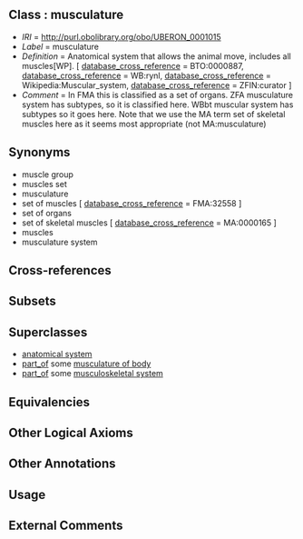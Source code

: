 
## Class : musculature

 * *IRI* = http://purl.obolibrary.org/obo/UBERON_0001015
 * *Label* = musculature
 * *Definition* = Anatomical system that allows the animal move, includes all muscles[WP]. [ [database_cross_reference](../../ef/oboInOwl#hasDbXref.md) = BTO:0000887, [database_cross_reference](../../ef/oboInOwl#hasDbXref.md) = WB:rynl, [database_cross_reference](../../ef/oboInOwl#hasDbXref.md) = Wikipedia:Muscular_system, [database_cross_reference](../../ef/oboInOwl#hasDbXref.md) = ZFIN:curator ]
 * *Comment* = In FMA this is classified as a set of organs. ZFA musculature system has subtypes, so it is classified here. WBbt muscular system has subtypes so it goes here. Note that we use the MA term set of skeletal muscles here as it seems most appropriate (not MA:musculature)

## Synonyms

 * muscle group
 * muscles set
 * musculature
 * set of muscles [ [database_cross_reference](../../ef/oboInOwl#hasDbXref.md) = FMA:32558 ]
 * set of organs
 * set of skeletal muscles [ [database_cross_reference](../../ef/oboInOwl#hasDbXref.md) = MA:0000165 ]
 * muscles
 * musculature system

## Cross-references


## Subsets


## Superclasses

 * [anatomical system](../../UBERON/67/UBERON_0000467.md)
 * [part_of](../../BFO/50/BFO_0000050.md) some [musculature of body](../../UBERON/83/UBERON_0000383.md)
 * [part_of](../../BFO/50/BFO_0000050.md) some [musculoskeletal system](../../UBERON/04/UBERON_0002204.md)

## Equivalencies


## Other Logical Axioms


## Other Annotations


## Usage


## External Comments


